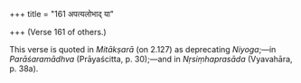 +++
title = "161 अपत्यलोभाद् या"

+++
(Verse 161 of others.)

This verse is quoted in *Mitākṣarā* (on 2.127) as deprecating
*Niyoga*;—in *Parāśaramādhva* (Prāyaścitta, p. 30);—and in
*Nṛsiṃhaprasāda* (Vyavahāra, p. 38a).


